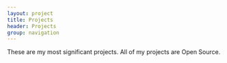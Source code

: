```yaml
---
layout: project
title: Projects
header: Projects
group: navigation
---
```


These are my most significant projects.
All of my projects are Open Source.

